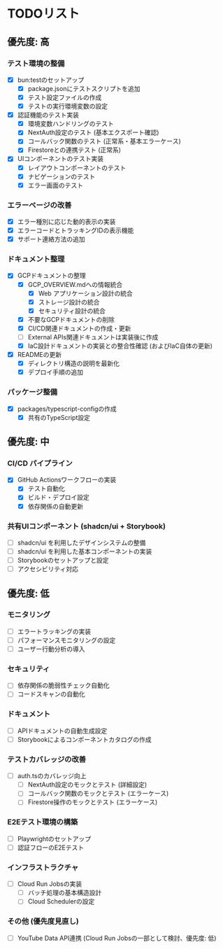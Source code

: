 # TODOリスト

## 優先度: 高

### テスト環境の整備

- [x] bun:testのセットアップ
  - [x] package.jsonにテストスクリプトを追加
  - [x] テスト設定ファイルの作成
  - [x] テストの実行環境変数の設定
- [x] 認証機能のテスト実装
  - [x] 環境変数ハンドリングのテスト
  - [x] NextAuth設定のテスト (基本エクスポート確認)
  - [x] コールバック関数のテスト (正常系・基本エラーケース)
  - [x] Firestoreとの連携テスト (正常系)
- [x] UIコンポーネントのテスト実装
  - [x] レイアウトコンポーネントのテスト
  - [x] ナビゲーションのテスト
  - [x] エラー画面のテスト

### エラーページの改善

- [x] エラー種別に応じた動的表示の実装
- [x] エラーコードとトラッキングIDの表示機能
- [x] サポート連絡方法の追加

### ドキュメント整理

- [x] GCPドキュメントの整理
  - [x] GCP_OVERVIEW.mdへの情報統合
    - [x] Web アプリケーション設計の統合
    - [x] ストレージ設計の統合
    - [x] セキュリティ設計の統合
  - [x] 不要なGCPドキュメントの削除
  - [x] CI/CD関連ドキュメントの作成・更新
  - [ ] External APIs関連ドキュメントは実装後に作成
  - [x] IaC設計ドキュメントの実装との整合性確認 (およびIaC自体の更新)
- [x] READMEの更新
  - [x] ディレクトリ構造の説明を最新化
  - [x] デプロイ手順の追加

### パッケージ整備

- [x] packages/typescript-configの作成
  - [x] 共有のTypeScript設定

## 優先度: 中

### CI/CD パイプライン

- [x] GitHub Actionsワークフローの実装
  - [x] テスト自動化
  - [x] ビルド・デプロイ設定
  - [x] 依存関係の自動更新

### 共有UIコンポーネント (shadcn/ui + Storybook)

- [ ] shadcn/ui を利用したデザインシステムの整備
- [ ] shadcn/ui を利用した基本コンポーネントの実装
- [ ] Storybookのセットアップと設定
- [ ] アクセシビリティ対応

## 優先度: 低

### モニタリング

- [ ] エラートラッキングの実装
- [ ] パフォーマンスモニタリングの設定
- [ ] ユーザー行動分析の導入

### セキュリティ

- [ ] 依存関係の脆弱性チェック自動化
- [ ] コードスキャンの自動化

### ドキュメント

- [ ] APIドキュメントの自動生成設定
- [ ] Storybookによるコンポーネントカタログの作成

### テストカバレッジの改善

- [ ] auth.tsのカバレッジ向上
  - [ ] NextAuth設定のモックとテスト (詳細設定)
  - [ ] コールバック関数のモックとテスト (エラーケース)
  - [ ] Firestore操作のモックとテスト (エラーケース)

### E2Eテスト環境の構築

- [ ] Playwrightのセットアップ
- [ ] 認証フローのE2Eテスト

### インフラストラクチャ

- [ ] Cloud Run Jobsの実装
  - [ ] バッチ処理の基本構造設計
  - [ ] Cloud Schedulerの設定

### その他 (優先度見直し)

- [ ] YouTube Data API連携 (Cloud Run Jobsの一部として検討、優先度: 低)
